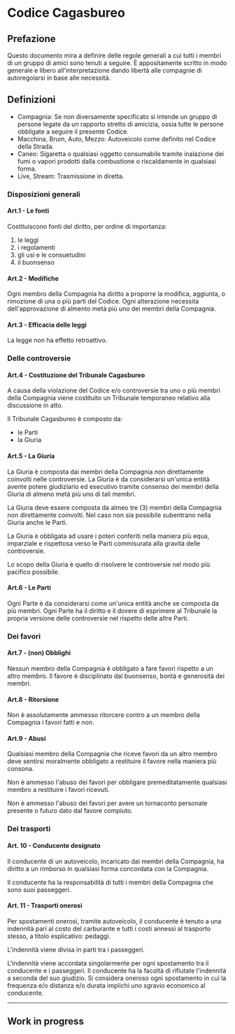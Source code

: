 # Codice Cagasbureo

## Prefazione
Questo documento mira a definire delle regole generali a cui tutti i membri di un gruppo di amici sono tenuti a seguire. È appositamente scritto in modo generale e libero all'interpretazione dando libertà alle compagnie di autoregolarsi in base alle necessità.

## Definizioni
- Compagnia: Se non diversamente specificato si intende un gruppo di persone legate da un rapporto stretto di amicizia, ossia tutte le persone obbligate a seguire il presente Codice.
- Macchina, Brum, Auto, Mezzo: Autoveicolo come definito nel Codice della Strada.
- Caneo: Sigaretta o qualsiasi oggetto consumabile tramite inalazione dei fumi o vapori prodotti dalla combustione o riscaldamente in qualsiasi forma.
- Live, Stream: Trasmissione in diretta.

### Disposizioni generali

#### Art.1 - Le fonti
Costituiscono fonti del diritto, per ordine di importanza:
1. le leggi
2. i regolamenti
3. gli usi e le consuetudini
4. il buonsenso

#### Art.2 - Modifiche
Ogni membro della Compagnia ha diritto a proporre la modifica, aggiunta, o rimozione di una o più parti del Codice. Ogni alterazione necessita dell'approvazione di almento metà più uno dei membri della Compagnia.

#### Art.3 - Efficacia delle leggi
La legge non ha effetto retroattivo.

### Delle controversie

#### Art.4 - Costituzione del Tribunale Cagasbureo
A causa della violazione del Codice e/o controversie tra uno o più membri della Compagnia viene costituito un Tribunale temporaneo relativo alla discussione in atto.

Il Tribunale Cagasbureo è composto da:
- le Parti
- la Giuria

#### Art.5 - La Giuria
La Giuria è composta dai membri della Compagnia non direttamente coinvolti nelle controversie. La Giuria è da considerarsi un'unica entità avente potere giudiziario ed esecutivo tramite consenso dei membri della Giuria di almeno metà più uno di tali membri.

La Giuria deve essere composta da almeo tre (3) membri della Compagnia non direttamente coinvolti. Nel caso non sia possibile subentrano nella Giuria anche le Parti.

La Giuria è obbligata ad usare i poteri conferiti nella maniera più equa, imparziale e rispettosa verso le Parti commisurata alla gravità delle controversie.

Lo scopo della Giuria è quello di risolvere le controversie nel modo più pacifico possibile.

#### Art.6 - Le Parti
Ogni Parte è da considerarsi come un'unica entità anche se composta da più membri. Ogni Parte ha il diritto e il dovere di esprimere al Tribunale la propria versione delle controversie nel rispetto delle altre Parti.

### Dei favori

#### Art.7 - (non) Obblighi
Nessun membro della Compagnia è obbligato a fare favori rispetto a un altro membro. Il favore è disciplinato dal buonsenso, bontà e generosità dei membri.

#### Art.8 - Ritorsione
Non è assolutamente ammesso ritorcere contro a un membro della Compagnia i favori fatti e non.

#### Art.9 - Abusi
Qualsiasi membro della Compagnia che riceve favori da un altro membro deve sentirsi moralmente obbligato a restituire il favore nella maniera più consona.

Non è ammesso l'abuso dei favori per obbligare premeditatamente qualsiasi membro a restituire i favori ricevuti.

Non è ammesso l'abuso dei favori per avere un tornaconto personate presente o futuro dato dal favore compiuto.

### Dei trasporti

#### Art. 10 - Conducente designato
Il conducente di un autoveicolo, incaricato dai membri della Compagnia, ha diritto a un rimborso in qualsiasi forma concordata con la Compagnia.

Il conducente ha la responsabilità di tutti i membri della Compagnia che sono suoi passeggeri.

#### Art. 11 - Trasporti onerosi
Per spostamenti onerosi, tramite autoveicolo, il conducente è tenuto a una indennità pari al costo del carburante e tutti i costi annessi al trasporto stesso, a titolo esplicativo: pedaggi.

L'indennità viene divisa in parti tra i passeggeri.

L'indennità viene accordata singolarmente per ogni spostamento tra il conducente e i passeggeri.
Il conducente ha la facoltà di rifiutate l'indennità a seconda del suo giudizio.
Si considera oneroso ogni spostamento in cui la frequenza e/o distanza e/o durata implichi uno sgravio economico al conducente.

---
Work in progress
---
